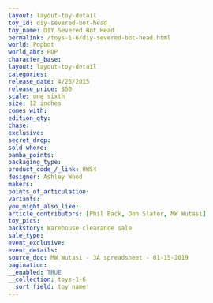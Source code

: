 ```yaml
---
layout: layout-toy-detail 
toy_id: diy-severed-bot-head
toy_name: DIY Severed Bot Head
permalink: /toys-1-6/diy-severed-bot-head.html
world: Popbot
world_abr: POP
character_base: 
layout: layout-toy-detail
categories: 
release_date: 4/25/2015
release_price: $50 
scale: one sixth
size: 12 inches
comes_with: 
edition_qty: 
chase: 
exclusive: 
secret_drop: 
sold_where: 
bamba_points: 
packaging_type: 
product_code_/_link: 0WS4
designer: Ashley Wood
makers: 
points_of_articulation: 
variants: 
you_might_also_like: 
article_contributors: [Phil Back, Don Slater, MW Wutasi]
toy_pics: 
backstory: Warehouse clearance sale
sale_type: 
event_exclusive: 
event_details: 
source_doc: MW Wutasi - 3A spreadsheet - 01-15-2019
pagination: 
__enabled: TRUE
__collection: toys-1-6
__sort_field: toy_name'
---
```

